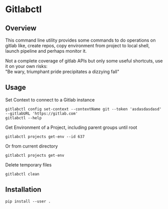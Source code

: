 # Gitlabctl

## Overview

This command line utility provides some commands to do operations on gitlab like, create repos, copy environment from project to local shell, launch pipeline and perhaps monitor it.

Not a complete coverage of gitlab APIs but only some useful shortcuts, use it on your own risks:  
"Be wary, triumphant pride precipitates a dizzying fall"

## Usage

Set Context to connect to a Gitlab instance

```
gitlabctl config set-context --contextName git --token 'asdasdasdasd' --gitlabURL 'https://gitlab.com'
gitlabctl --help
```

Get Environment of a Project, including parent groups until root

```
gitlabctl projects get-env --id 637
```

Or from current directory

```
gitlabctl projects get-env
```

Delete temporary files

```
gitlabctl clean
```

## Installation

```
pip install --user .
```
